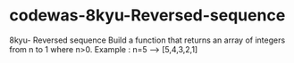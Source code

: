 # codewas-8kyu-Reversed-sequence
8kyu- Reversed sequence  Build a function that returns an array of integers from n to 1 where n>0.  Example : n=5 --> [5,4,3,2,1]
